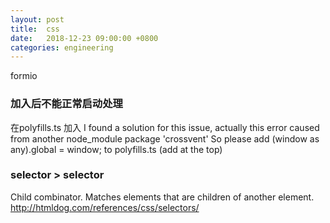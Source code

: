 ```yaml
---
layout: post
title:  css
date:   2018-12-23 09:00:00 +0800
categories: engineering
---
```

formio
###  加入后不能正常启动处理
在polyfills.ts 加入
I found a solution for this issue, actually this error caused from another node_module package 'crossvent'
So please add (window as any).global = window; to polyfills.ts (add at the top)

### selector > selector
Child combinator. Matches elements that are children of another element.
http://htmldog.com/references/css/selectors/
